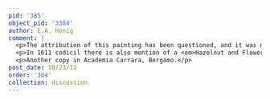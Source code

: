 ```yaml
---
pid: '385'
object_pid: '3384'
author: E.A. Honig
comment: |
  <p>The attribution of this painting has been questioned, and it was not included in Ertz 1979. The alternate attribution, of both this painting and its copy (formerly Amsterdam, De Boer; copper, 8 x 11.5), has ben to Joris Hoefnagel. While the Ambrosiana painting is clearly related to Hoefnagel’s work, it is certainly by Jan Brueghel, and is explicitly listed as such in Borromeo’s own 1618 “Act of Donation”: “Un scorcio et una Rosa in un piccolo quadretto di man del detto Giovanni Brueghel.” The full document is published by Arlene Quint, Cardinal Federico Borromeo as a Patron and Critic of the Arts and his MUSAEUM of 1625 (New York: Garland, 1986), 293-306. A less settled question is whether the 1605 rametto refers to this picture, for it has been argued that this is the bagatello that Brueghel sent his patron in 1596, shortly after his return to Antwerp (letter of October 10, 1596; Crivelli 7).  I feel that the present painting must have been sent in 1605, for it relates not at all to the works Brueghel had been doing up to then, while it relates rather well to pictures he began sending to Borromeo shortly thereafter.</p>
  <p>In 1611 codicil there is also mention of a <em>Hazelnut and Flowers</em> by Jan, described as a "very little painting", now lost.</p>
  <p>Another copy in Academia Carrara, Bergamo.</p>
post_date: 10/23/12
order: '384'
collection: discussion
---
```

